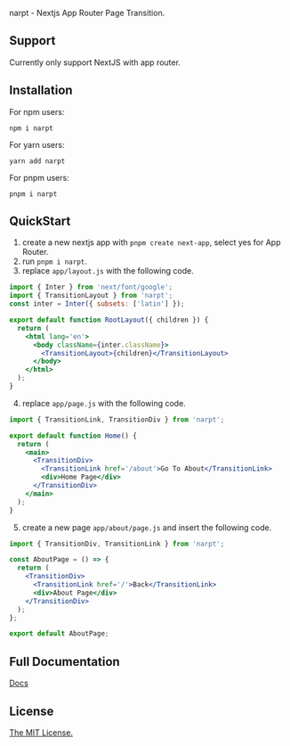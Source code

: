 narpt - Nextjs App Router Page Transition.

## Support

Currently only support NextJS with app router.

## Installation

For npm users:

```
npm i narpt
```

For yarn users:

```
yarn add narpt
```

For pnpm users:

```
pnpm i narpt
```

## QuickStart

1. create a new nextjs app with `pnpm create next-app`, select yes for App
   Router.
2. run `pnpm i narpt`.
3. replace `app/layout.js` with the following code.

```jsx
import { Inter } from 'next/font/google';
import { TransitionLayout } from 'narpt';
const inter = Inter({ subsets: ['latin'] });

export default function RootLayout({ children }) {
  return (
    <html lang='en'>
      <body className={inter.className}>
        <TransitionLayout>{children}</TransitionLayout>
      </body>
    </html>
  );
}
```

4. replace `app/page.js` with the following code.

```jsx
import { TransitionLink, TransitionDiv } from 'narpt';

export default function Home() {
  return (
    <main>
      <TransitionDiv>
        <TransitionLink href='/about'>Go To About</TransitionLink>
        <div>Home Page</div>
      </TransitionDiv>
    </main>
  );
}
```

5. create a new page `app/about/page.js` and insert the following code.

```jsx
import { TransitionDiv, TransitionLink } from 'narpt';

const AboutPage = () => {
  return (
    <TransitionDiv>
      <TransitionLink href='/'>Back</TransitionLink>
      <div>About Page</div>
    </TransitionDiv>
  );
};

export default AboutPage;
```

## Full Documentation

[Docs](https://narpt.kwansing.dev/get-started)

## License

[The MIT License.](https://opensource.org/licenses/MIT)

